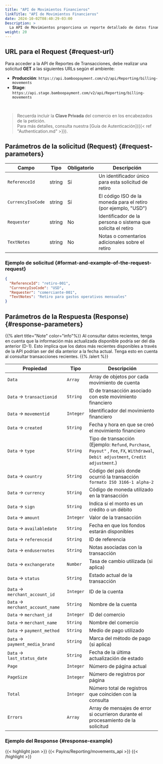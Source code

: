 ```yaml
---
title: "API de Movimientos Financieros"
linkTitle: "API de Movimientos Financieros"
date: 2024-10-02T08:40:29-03:00
Description: >
  La API de Movimientos proporciona un reporte detallado de datos financieros. Permite obtener una visión general de los movimientos monetarios en la cuenta Bamboo en un periodo específico. Incluye créditos (fondos entrantes), débitos (pagos salientes o tarifas) y costos.
weight: 20
---
```


## URL para el Request {#request-url}
Para acceder a la API de Reportes de Transacciones, debe realizar una solicitud **GET** a las siguientes URLs según el ambiente:

* **Producción**: `https://api.bamboopayment.com/v2/api/Reporting/billing-movements`
* **Stage**: `https://api.stage.bamboopayment.com/v2/api/Reporting/billing-movements`

<br />

> Recuerda incluir la **Clave Privada** del comercio en los encabezados de la petición. <br /> Para más detalles, consulta nuestra [Guía de Autenticación]({{< ref "Authentication.md" >}}).

## Parámetros de la solicitud (Request) {#request-parameters}
| Campo | Tipo | Obligatorio | Descripción |
|-------|------|-------------|-------------|
| `ReferenceId` | string | Sí | Un identificador único para esta solicitud de retiro |
| `CurrencyIsoCode` | string | Sí | El código ISO de la moneda para el retiro (por ejemplo, "USD") |
| `Requester` | string | No | Identificador de la persona o sistema que solicita el retiro |
| `TextNotes` | string | No | Notas o comentarios adicionales sobre el retiro |

### Ejemplo de solicitud {#format-and-example-of-the-request-request}
```json
{
  "ReferenceId": "retiro-001",
  "CurrencyIsoCode": "USD",
  "Requester": "comerciante-001",
  "TextNotes": "Retiro para gastos operativos mensuales"
}
```

## Parámetros de la Respuesta (Response) {#response-parameters}

{{% alert title="Note" color="info"%}}
Al consultar datos recientes, tenga en cuenta que la información más actualizada disponible podría ser del día anterior (D-1). Esto implica que los datos más recientes disponibles a través de la API podrían ser del día anterior a la fecha actual. Tenga esto en cuenta al consultar transacciones recientes.
{{% /alert %}}


| Propiedad | Tipo | Descripción |
|-----------|------|-------------|
| `Data` | `Array` | Array de objetos por cada movimiento de cuenta |
| `Data` → `transactionid` | `String` | ID de transacción asociado con este movimiento financiero |
| `Data` → `movementid` | `Integer` | Identificador del movimiento financiero |
| `Data` → `created` | `String` | Fecha y hora en que se creó el movimiento financiero |
| `Data` → `type` | `String` | Tipo de transacción (Ejemplo: `Refund`, `Purchase`, `Payout"` , `Fee`, `FX`, `Withdrawal`, `Debit adjustment`, `Credit adjustment`.) |
| `Data` → `country` | `String` | Código del país donde ocurrió la transacción `formato ISO 3166-1 alpha-2` |
| `Data` → `currency` | `String` | Código de moneda utilizado en la transacción |
| `Data` → `sign` | `String` | Indica si el monto es un crédito o un débito |
| `Data` → `amount` | `Integer` | Valor de la transacción |
| `Data` → `availabledate` | `String` | Fecha en que los fondos estarán disponibles |
| `Data` → `referenceid` | `String` | ID de referencia |
| `Data` → `endusernotes` | `String` | Notas asociadas con la transacción |
| `Data` → `exchangerate` | `Number` | Tasa de cambio utilizada (si aplica) |
| `Data` → `status` | `String` | Estado actual de la transacción |
| `Data` → `merchant_account_id` | `Integer` | ID de la cuenta |
| `Data` → `merchant_account_name` | `String` | Nombre de la cuenta |
| `Data` → `merchant_id` | `Integer` | ID del comercio |
| `Data` → `merchant_name` | `String` | Nombre del comercio |
| `Data` → `payment_method` | `String` | Medio de pago utilizado |
| `Data` → `payment_media_brand` | `String` | Marca del método de pago (si aplica) |
| `Data` → `last_status_date` | `String` | Fecha de la última actualización de estado |
| `Page` | `Integer` | Número de página actual |
| `PageSize` | `Integer` | Número de registros por página |
| `Total` | `Integer` | Número total de registros que coinciden con la consulta |
| `Errors` | `Array` | Array de mensajes de error si ocurrieron durante el procesamiento de la solicitud |

<!--
| `success` | `Boolean` | Indica si la solicitud fue exitosa |
| `message` | `String` | Proporciona información adicional sobre la respuesta |
-->

### Ejemplo del Response {#response-example}

{{< highlight json >}}
{{< Payins/Reporting/movements_api >}}
{{< /highlight >}} 